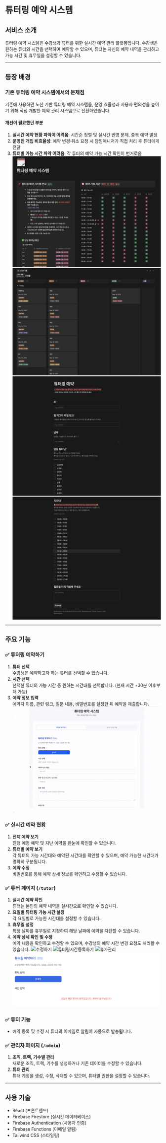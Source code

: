 # 튜터링 예약 시스템

## 서비스 소개

튜터링 예약 시스템은 수강생과 튜터를 위한 실시간 예약 관리 플랫폼입니다. 수강생은 원하는 튜터와 시간을 선택하여 예약할 수 있으며, 튜터는 자신의 예약 내역을 관리하고 가능 시간 및 휴무일을 설정할 수 있습니다.

---

## 등장 배경

### 기존 튜터링 예약 시스템에서의 문제점

기존에 사용하던 노션 기반 튜터링 예약 시스템을, 운영 효율성과 사용자 편의성을 높이기 위해 직접 개발한 예약 관리 시스템으로 전환하였습니다.

#### 개선이 필요했던 부분

1. **실시간 예약 현황 파악이 어려움**: 시간순 정렬 및 실시간 반영 문제, 중복 예약 발생
2. **운영진 개입 비효율성**: 예약 변경·취소 요청 시 담임매니저가 직접 처리 후 튜터에게 전달
3. **튜터별 가능 시간 파악 어려움**: 각 튜터의 예약 가능 시간 확인이 번거로움
   ![이전시스템](./public/images/README/old_tutoring_system1.png)
   ![이전시스템](./public/images/README/old_tutoring_system2.png)
   ![이전시스템](./public/images/README/old_tutoring_system3.png)
   ![이전시스템](./public/images/README/old_tutoring_system4.png)

---

## 주요 기능

### ✅ 튜터링 예약하기

1. **튜터 선택**  
   수강생은 예약하고자 하는 튜터를 선택할 수 있습니다.
2. **시간 선택**  
   선택한 튜터의 가능 시간 중 원하는 시간대를 선택합니다. (현재 시간 +30분 이후부터 가능)
3. **예약 정보 입력**  
   예약자 이름, 관련 링크, 질문 내용, 비밀번호를 설정한 뒤 예약을 제출합니다.
   ![예약하기](./public/images/README/users-book-tutoring.gif)
   ![수정하기](./public/images/README/users-edit-booking.gif)

### ✅ 실시간 예약 현황

1. **전체 예약 보기**  
   진행 예정 예약 및 지난 예약을 한눈에 확인할 수 있습니다.
2. **튜터별 예약 보기**  
   각 튜터의 가능 시간대와 예약된 시간대를 확인할 수 있으며, 예약 가능한 시간대가 명확히 구분됩니다.
3. **예약 수정**  
   비밀번호를 통해 예약 상세 정보를 확인하고 수정할 수 있습니다.

### ✅ 튜터 페이지 (`/tutor`)

1. **실시간 예약 확인**  
   튜터는 본인의 예약 내역을 실시간으로 확인할 수 있습니다.
2. **요일별 튜터링 가능 시간 설정**  
   각 요일별로 가능한 시간대를 설정할 수 있습니다.
3. **휴무일 설정**  
   특정 날짜를 휴무일로 지정하여 해당 날짜에 예약을 차단할 수 있습니다.
4. **예약 상세 확인 및 수정**  
    예약 내용을 확인하고 수정할 수 있으며, 수강생의 예약 시간 변경 요청도 처리할 수 있습니다.
   ![수정하기](./public/images/README/tutors-edit-booking.gif)
   ![튜터링시간등록하기](./public/images/README/tutors-update-available-slots.gif)
   ![휴가관리](./public/images/README/tutors-update-vacations.gif)
   ![휴가시](./public/images/README/users_isTutorHoliday.png)

### ✅ 튜터 기능

- 예약 등록 및 수정 시 튜터의 이메일로 알림이 자동으로 발송됩니다.

### ✅ 관리자 페이지 (`/admin`)

1. **조직, 트랙, 기수별 관리**  
   새로운 조직, 트랙, 기수를 생성하거나 기존 데이터를 수정할 수 있습니다.
2. **튜터 관리**  
   튜터 계정을 생성, 수정, 삭제할 수 있으며, 튜터별 권한을 설정할 수 있습니다.

---

## 사용 기술

- React (프론트엔드)
- Firebase Firestore (실시간 데이터베이스)
- Firebase Authentication (사용자 인증)
- Firebase Functions (이메일 알림)
- Tailwind CSS (스타일링)
